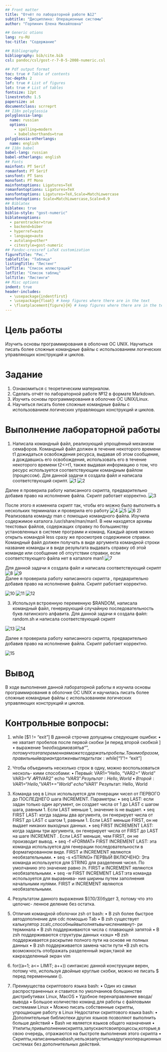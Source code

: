 ```yaml
---
## Front matter
title: "Отчёт по лабораторной работе №12"
subtitle: "Дисциплина: Операционные системы"
author: "Горпинич Елена Михайловна"

## Generic otions
lang: ru-RU
toc-title: "Содержание"

## Bibliography
bibliography: bib/cite.bib
csl: pandoc/csl/gost-r-7-0-5-2008-numeric.csl

## Pdf output format
toc: true # Table of contents
toc-depth: 2
lof: true # List of figures
lot: true # List of tables
fontsize: 12pt
linestretch: 1.5
papersize: a4
documentclass: scrreprt
## I18n polyglossia
polyglossia-lang:
  name: russian
  options:
	- spelling=modern
	- babelshorthands=true
polyglossia-otherlangs:
  name: english
## I18n babel
babel-lang: russian
babel-otherlangs: english
## Fonts
mainfont: PT Serif
romanfont: PT Serif
sansfont: PT Sans
monofont: PT Mono
mainfontoptions: Ligatures=TeX
romanfontoptions: Ligatures=TeX
sansfontoptions: Ligatures=TeX,Scale=MatchLowercase
monofontoptions: Scale=MatchLowercase,Scale=0.9
## Biblatex
biblatex: true
biblio-style: "gost-numeric"
biblatexoptions:
  - parentracker=true
  - backend=biber
  - hyperref=auto
  - language=auto
  - autolang=other*
  - citestyle=gost-numeric
## Pandoc-crossref LaTeX customization
figureTitle: "Рис."
tableTitle: "Таблица"
listingTitle: "Листинг"
lofTitle: "Список иллюстраций"
lotTitle: "Список таблиц"
lolTitle: "Листинги"
## Misc options
indent: true
header-includes:
  - \usepackage{indentfirst}
  - \usepackage{float} # keep figures where there are in the text
  - \floatplacement{figure}{H} # keep figures where there are in the text
---
```


# Цель работы

Изучить основы программирования в оболочке ОС UNIX. Научиться писать более сложные командные файлы с использованием логических управляющих конструкций и циклов.
# Задание

1. Ознакомиться с теоретическим материалом.
2. Сделать отчёт по лабораторной работе №12 в формате Markdown. 
3. Изучить основы программирования в оболочке ОС UNIX/Linux.
4. Научиться писать более сложные командные файлы с использованием логических управляющих конструкций и циклов.

# Выполнение лабораторной работы

1)  Написала командный файл, реализующий упрощённый механизм семафоров. Командный файл должен в течение некоторого времени t1 дожидаться освобождения ресурса, выдавая об этом сообщение, а дождавшись его освобождения, использовать его в течение некоторого времени t2<>t1, также выдавая информацию о том, что ресурс используется соответствующим командным файлом (процессом). Для данной задачи я создала файл и написала соответствующий скрипт.
![1](im/1.png)
![2](im/2.png)


Далее я проверила работу написанного скрипта, предварительно добавив право на исполнение файла. Скрипт работает корректно.
![3](im/3.png)


После этого я изменила скрипт так, чтобы его можно было выполнять в нескольких терминалах и проверила его работу
![4](im/4.png)
![5](im/5.png)
![6](im/6.png)
2) Реализовала команду man с помощью командного файла. Изучила содержимое каталога /usr/share/man/man1. В нем находятся архивы текстовых файлов, содержащих справку по большинству установленных в системе программ и команд. Каждый архив можно открыть командой less сразу же просмотрев содержимое справки. Командный файл должен получать в виде аргумента командной строки название команды и в виде результата выдавать справку об этой команде или сообщение об отсутствии справки, если соответствующего файла нет в каталоге man1
![7](im/7.png)

Для данной задачи я создала файл и написала соответствующий скрипт 
![8](im/8.png)
![9](im/9.png)	
Далее я проверила работу написанного скрипта , предварительно добавив право на исполнение файла. Скрипт работает корректно.

![10](im/10.png)
![11](im/11.png)
![12](im/12.png)

3)	Используя встроенную переменную $RANDOM, написала командный файл, генерирующий случайную последовательность букв латинского алфавита. Для данной задачи я создала файл: random.sh и написала соответствующий скрипт 

![13](im/13.png)
![14](im/14.png)

Далее я проверила работу написанного скрипта, предварительно добавив право на исполнение файла. Скрипт работает корректно.

![15](im/15.png)
 


# Вывод

В ходе выполнения данной лабораторной работы я изучила основы программирования в оболочке ОС UNIX и научилась писать более сложные командные файлы с использованием логических управляющих конструкций и циклов.

# Контрольные вопросы:
1) while [$1 != “exit”]
В данной строчке допущены следующие ошибки:
• не хватает пробелов после первой скобки [и перед второй скобкой ]
• выражение $1 необходимо взять в “ ”, потому что эта переменная может содержать пробелы.
Таким образом, правильный вариант должен выглядеть так: while [“$1”!= “exit”]

2) Чтобы объединить несколько строк в одну, можно воспользоваться несколь- кими способами:
• Первый:
VAR1=”Hello,
“VAR2=” World” VAR3=“𝑉 𝐴𝑅1VAR2” echo “$VAR3” Результат: Hello, World
• Второй:
VAR1=“Hello,”
VAR1+=” World”
echo “$VAR1”
Результат: Hello, World
3) Команда seq в Linux используется для генерации чисел от ПЕРВОГО до
ПОСЛЕДНЕГО шага INCREMENT. Параметры:
• seq LAST: если задан только один аргумент, он создает числа от 1 до LAST с шагом шага, равным 1. Если LAST меньше 1, значение is не выдает.
• seq FIRST LAST: когда заданы два аргумента, он генерирует числа от FIRST до LAST с шагом 1, равным 1. Если LAST меньше FIRST, он не выдает никаких выходных данных.
• seq FIRST INCREMENT LAST: когда заданы три аргумента, он генерирует числа от FIRST до LAST на шаге INCREMENT . Если LAST меньше, чем FIRST, он не производит вывод.
• seq -f «FORMAT» FIRST INCREMENT LAST: эта команда используется для генерации последовательности в форматированном виде. FIRST и INCREMENT являются необязательными.
• seq -s «STRING» ПЕРВЫЙ ВКЛЮЧЕНО: Эта команда используется для STRING для разделения чисел. По умолчанию это значение равно /n. FIRST и INCREMENT являются необязательными.
• seq -w FIRST INCREMENT LAST:эта команда используется для выравнива- ния ширины путем заполнения начальными нулями. FIRST и INCREMENT являются необязательными.

4) Результатом данного выражения $((10/3))будет 3, потому что это целочис- ленное деление без остатка.

5) Отличия командной оболочки zsh от bash:
• В zsh более быстрое автодополнение для cdс помощью Тab
• В zsh существует калькулятор zcalc,способныйвыполнятьвычислениявнут- ри терминала
• В zsh поддерживаются числа с плавающей запятой
• В zsh поддерживаются структуры данных «хэш»
•В zsh поддерживается раскрытие полного пути на основе не полных данных
• В zsh поддерживается замена части пути
•В zsh есть возможность отображать разделенный экран,такой же какразделенный экран vim

6) for((a=1; a<= LIMIT; a++)) синтаксис данной конструкции верен, потому что, используя двойные круглые скобки, можно не писать $ перед переменными ().

7) Преимущества скриптового языка bash:
• Один из самых распространенных и ставится по умолчаниюв большинстве дистрибутивах Linux, MacOS
• Удобное перенаправление ввода/вывода
• Большое количество команд для работы с файловыми системами Linux
• Можно писать собственные скрипты, упрощающие работу в Linux
Недостатки скриптового языка bash:
• Дополнительные библиотеки других языков позволяют выполнить больше действий
• Bash не является языков общего назначения
• Утилиты,привыполнениискрипта,запускаютсвоипроцессы,которые,в свою очередь, отражаются на быстроте выполнения этого скрипта
• Скрипты,написанныенаbash,нельзязапуститьнадругихоперационных системах без дополнительных действий.